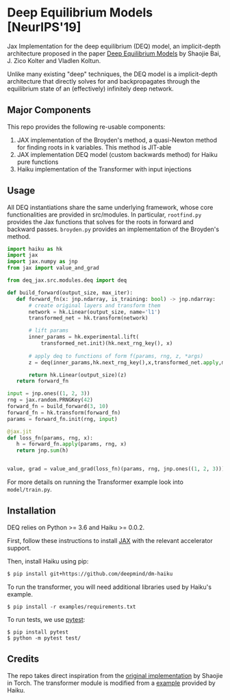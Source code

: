 # Deep Equilibrium Models [NeurIPS'19]
Jax Implementation for the deep equilibrium (DEQ) model, an implicit-depth architecture proposed in the paper [Deep Equilibrium Models](https://arxiv.org/abs/1909.01377) by Shaojie Bai, J. Zico Kolter and Vladlen Koltun.

Unlike many existing "deep" techniques, the DEQ model is a implicit-depth architecture that directly solves for and backpropagates through the equilibrium state of an (effectively) infinitely deep network. 

## Major Components
This repo provides the following re-usable components:

1. JAX implementation of the Broyden's method, a quasi-Newton method for finding roots in k variables. This method is JIT-able
2. JAX implementation DEQ model (custom backwards method) for Haiku pure functions
3. Haiku implementation of the Transformer with input injections

## Usage
All DEQ instantiations share the same underlying framework, whose core functionalities are provided in src/modules.
In particular, `rootfind.py` provides the Jax functions that solves for the roots in forward and backward passes. `broyden.py` provides an implementation of the Broyden's method.

 ```python
import haiku as hk
import jax
import jax.numpy as jnp
from jax import value_and_grad

from deq_jax.src.modules.deq import deq

def build_forward(output_size, max_iter):
    def forward_fn(x: jnp.ndarray, is_training: bool) -> jnp.ndarray:
        # create original layers and transform them 
        network = hk.Linear(output_size, name='l1')
        transformed_net = hk.transform(network)

        # lift params
        inner_params = hk.experimental.lift(
            transformed_net.init)(hk.next_rng_key(), x)
        
        # apply deq to functions of form f(params, rng, z, *args)
        z = deq(inner_params,hk.next_rng_key(),x,transformed_net.apply,max_iter)

        return hk.Linear(output_size)(z)
    return forward_fn

input = jnp.ones((1, 2, 3))
rng = jax.random.PRNGKey(42)
forward_fn = build_forward(3, 10)
forward_fn = hk.transform(forward_fn)
params = forward_fn.init(rng, input)

@jax.jit
def loss_fn(params, rng, x):
    h = forward_fn.apply(params, rng, x)
    return jnp.sum(h)


value, grad = value_and_grad(loss_fn)(params, rng, jnp.ones((1, 2, 3)))
```
For more details on running the Transformer example look into `model/train.py`. 
## Installation
DEQ relies on Python >= 3.6 and Haiku >= 0.0.2. 

First, follow these instructions to install [JAX](https://github.com/google/jax#installation) with the relevant accelerator support.

Then, install Haiku using pip:
```bash
$ pip install git+https://github.com/deepmind/dm-haiku
```
To run the transformer, you will need additional libraries used by Haiku's example.
```
$ pip install -r examples/requirements.txt
```
To run tests, we use [pytest](https://docs.pytest.org/en/stable/getting-started.html):
```
$ pip install pytest
$ python -m pytest test/
```
## Credits
The repo takes direct inspiration from the [original implementation](https://github.com/locuslab/deq/tree/master) by Shaojie in Torch.
 The transformer module is modified from a [example](https://github.com/deepmind/dm-haiku/blob/master/examples/transformer/model.py) provided by Haiku.